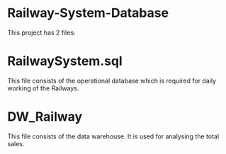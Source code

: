 # Railway-System-Database
This project has 2 files:

# RailwaySystem.sql
This file consists of the operational database which is required for daily working of the Railways.
# DW_Railway
This file consists of the data warehouse. It is used for analysing the total sales.
